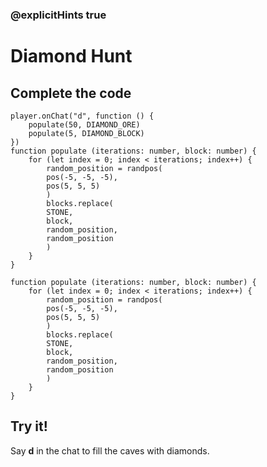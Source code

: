 ### @explicitHints true

# Diamond Hunt

## Complete the code

```blocks
player.onChat("d", function () {
    populate(50, DIAMOND_ORE)
    populate(5, DIAMOND_BLOCK)
})
function populate (iterations: number, block: number) {
    for (let index = 0; index < iterations; index++) {
        random_position = randpos(
        pos(-5, -5, -5),
        pos(5, 5, 5)
        )
        blocks.replace(
        STONE,
        block,
        random_position,
        random_position
        )
    }
}
```

```template
function populate (iterations: number, block: number) {
    for (let index = 0; index < iterations; index++) {
        random_position = randpos(
        pos(-5, -5, -5),
        pos(5, 5, 5)
        )
        blocks.replace(
        STONE,
        block,
        random_position,
        random_position
        )
    }
}
```

## Try it!

Say **d** in the chat to fill the caves with diamonds.